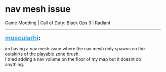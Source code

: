 # nav mesh issue
Game Modding | Call of Duty: Black Ops 3 | Radiant

---
<strong style="font-size: 1.4em;"><span style="text-decoration: underline;text-decoration-color: #34a7f9;"><span style="color:#34a7f9;">muscularhi</span></span>:</strong>

<p>im having a nav mesh issue where the nav mesh only spawns on the outskirts of the playable zone brush. <br />I tried adding a nav volume on the floor of my map but it doesnt do anything.</p>
